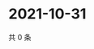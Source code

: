 # 2021-10-31

共 0 条

<!-- BEGIN WEIBO -->
<!-- 最后更新时间 Sun Oct 31 2021 00:15:59 GMT+0800 (China Standard Time) -->

<!-- END WEIBO -->
